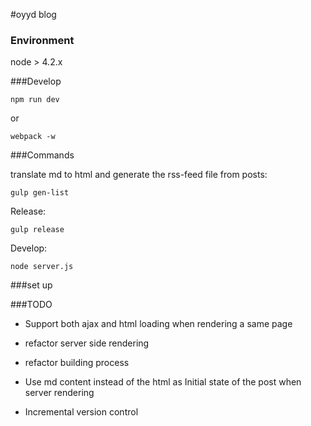 #oyyd blog

### Environment

node > 4.2.x

###Develop

```
npm run dev
```

or

```
webpack -w
```

###Commands

translate md to html and generate the rss-feed file from posts:

```
gulp gen-list
```

Release:

```
gulp release
```

Develop:

```
node server.js
```

###set up

###TODO

* Support both ajax and html loading when rendering a same page

* refactor server side rendering

* refactor building process

* Use md content instead of the html as Initial state of the post when server rendering

* Incremental version control
